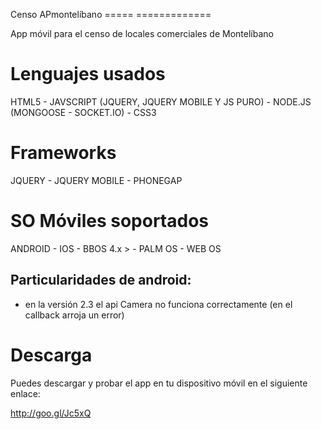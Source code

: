 Censo APmontelíbano
===== =============

App móvil para el censo de locales comerciales de Montelíbano





Lenguajes usados
================

HTML5 - JAVSCRIPT (JQUERY, JQUERY MOBILE Y JS PURO) - NODE.JS (MONGOOSE - SOCKET.IO) - CSS3



Frameworks
==========

JQUERY - JQUERY MOBILE - PHONEGAP




SO Móviles soportados
=====================

ANDROID - IOS - BBOS 4.x > - PALM OS - WEB OS 



Particularidades de android:
----------------------------

* en la versión 2.3 el api Camera no funciona correctamente (en el callback arroja un error)




Descarga
========

Puedes descargar y probar el app en tu dispositivo móvil en el siguiente enlace:

http://goo.gl/Jc5xQ

